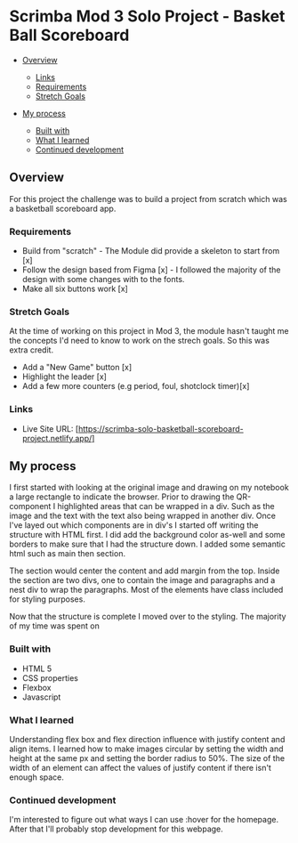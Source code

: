 # Scrimba Mod 3 Solo Project - Basket Ball Scoreboard

<!-- [https://scrimba-solo-basketball-scoreboard-project.netlify.app/](https://scrimba-solo-basketball-scoreboard-project.netlify.app/) -->

- [Overview](#overview)

  - [Links](#links)
  - [Requirements](#requirements)
  - [Stretch Goals](#stretch-goals)

- [My process](#my-process)
  - [Built with](#built-with)
  - [What I learned](#what-i-learned)
  - [Continued development](#continued-development)

## Overview

For this project the challenge was to build a project from scratch which was a basketball scoreboard app.

### Requirements

- Build from "scratch" - The Module did provide a skeleton to start from [x]
- Follow the design based from Figma [x] - I followed the majority of the design with some changes with to the fonts.
- Make all six buttons work [x]

### Stretch Goals

At the time of working on this project in Mod 3, the module hasn't taught me the concepts I'd need to know to work on the strech goals. So this was extra credit.

- Add a "New Game" button [x]
- Highlight the leader [x]
- Add a few more counters (e.g period, foul, shotclock timer)[x]

### Links

- Live Site URL: [https://scrimba-solo-basketball-scoreboard-project.netlify.app/]

## My process

I first started with looking at the original image and drawing on my notebook a large rectangle to indicate the browser.
Prior to drawing the QR-component I highlighted areas that can be wrapped in a div. Such as the image and the text with the text also being wrapped in another div. Once I've layed out which components are in div's I started off writing the structure with HTML first. I did add the background color as-well and some borders to make sure that I had the structure down. I added some semantic html such as main then section.

The section would center the content and add margin from the top.
Inside the section are two divs, one to contain the image and paragraphs and a nest div to wrap the paragraphs. Most of the elements have class included for styling purposes.

Now that the structure is complete I moved over to the styling. The majority of my time was spent on

### Built with

- HTML 5
- CSS properties
- Flexbox
- Javascript

### What I learned

Understanding flex box and flex direction influence with justify content and align items. I learned how to make images circular by setting the width and height at the same px and setting the border radius to 50%.
The size of the width of an element can affect the values of justify content if there isn't enough space.

### Continued development

I'm interested to figure out what ways I can use :hover for the homepage. After that I'll probably stop development for this webpage.
